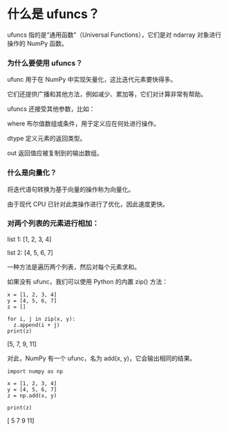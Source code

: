 # 什么是 ufuncs？

ufuncs 指的是“通用函数”（Universal Functions），它们是对 ndarray 对象进行操作的 NumPy 函数。

### 为什么要使用 ufuncs？

ufunc 用于在 NumPy 中实现矢量化，这比迭代元素要快得多。

它们还提供广播和其他方法，例如减少、累加等，它们对计算非常有帮助。

ufuncs 还接受其他参数，比如：

where 布尔值数组或条件，用于定义应在何处进行操作。

dtype 定义元素的返回类型。

out 返回值应被复制到的输出数组。

### 什么是向量化？

将迭代语句转换为基于向量的操作称为向量化。

由于现代 CPU 已针对此类操作进行了优化，因此速度更快。

### 对两个列表的元素进行相加：

list 1: [1, 2, 3, 4]

list 2: [4, 5, 6, 7]

一种方法是遍历两个列表，然后对每个元素求和。

如果没有 ufunc，我们可以使用 Python 的内置 zip() 方法：

```
x = [1, 2, 3, 4]
y = [4, 5, 6, 7]
z = []

for i, j in zip(x, y):
  z.append(i + j)
print(z)
```

[5, 7, 9, 11]

对此，NumPy 有一个 ufunc，名为 add(x, y)，它会输出相同的结果。

```
import numpy as np

x = [1, 2, 3, 4]
y = [4, 5, 6, 7]
z = np.add(x, y)

print(z)
```

[ 5 7 9 11]
